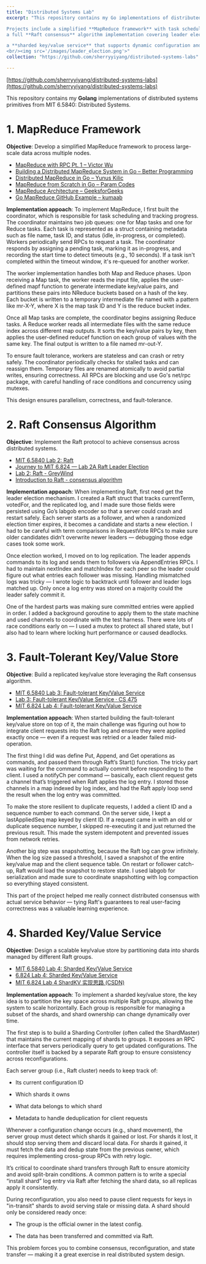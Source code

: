 ```yaml
---
title: "Distributed Systems Lab"
excerpt: "This repository contains my Go implementations of distributed systems primitives from MIT 6.5840: Distributed Systems. 

Projects include a simplified **MapReduce framework** with task scheduling, worker registration, fault tolerance, and coordination between mappers and reducers for parallel data processing; 
a full **Raft consensus** algorithm implementation covering leader election, log replication, term persistence, and crash recovery; a replicated key/value store layered on Raft that guarantees linearizability under failures; 

a **sharded key/value service** that supports dynamic configuration and shard migration between replica groups; and a persistent key/value store with snapshotting and state recovery to handle large logs and node restarts. Each module is built with a focus on fault tolerance, concurrency, and distributed correctness under real-world conditions. [Github repository](https://github.com/sherryyiyang/distributed-systems-labs)
<br/><img src='/images/leader_election.png'>"
collection: "https://github.com/sherryyiyang/distributed-systems-labs"

---
```


[https://github.com/sherryyiyang/distributed-systems-labs](https://github.com/sherryyiyang/distributed-systems-labs)

This repository contains my **Golang** implementations of distributed systems primitives from MIT 6.5840: Distributed Systems. 



# 1. MapReduce Framework
**Objective**: Develop a simplified MapReduce framework to process large-scale data across multiple nodes.

- [MapReduce with RPC Pt. 1 – Victor Wu](https://medium.com/@wu.victor.95/building-mapreduce-with-rpc-pt-1-e596062233fd)  
- [Building a Distributed MapReduce System in Go – Better Programming](https://medium.com/better-programming/building-a-distributed-mapreduce-system-in-go-a22a205f5a0)  
- [Distributed MapReduce in Go – Yunus Kilic](https://yunuskilicdev.medium.com/distributed-mapreduce-algorithm-and-its-go-implementation-12273720ff2f)  
- [MapReduce from Scratch in Go – Param Codes](https://newsletter.param.codes/p/mapreduce-from-scratch-in-go)  
- [MapReduce Architecture – GeeksforGeeks](https://www.geeksforgeeks.org/mapreduce-architecture/)  
- [Go MapReduce GitHub Example – kumaab](https://github.com/kumaab/MapReduce)

**Implementation appoach**:
To implement MapReduce, I first built the coordinator, which is responsible for task scheduling and tracking progress. The coordinator maintains two job queues: one for Map tasks and one for Reduce tasks. Each task is represented as a struct containing metadata such as file name, task ID, and status (idle, in-progress, or completed). Workers periodically send RPCs to request a task. The coordinator responds by assigning a pending task, marking it as in-progress, and recording the start time to detect timeouts (e.g., 10 seconds). If a task isn't completed within the timeout window, it's re-queued for another worker.

The worker implementation handles both Map and Reduce phases. Upon receiving a Map task, the worker reads the input file, applies the user-defined mapf function to generate intermediate key/value pairs, and partitions these pairs into NReduce buckets based on a hash of the key. Each bucket is written to a temporary intermediate file named with a pattern like mr-X-Y, where X is the map task ID and Y is the reduce bucket index.

Once all Map tasks are complete, the coordinator begins assigning Reduce tasks. A Reduce worker reads all intermediate files with the same reduce index across different map outputs. It sorts the key/value pairs by key, then applies the user-defined reducef function on each group of values with the same key. The final output is written to a file named mr-out-Y.

To ensure fault tolerance, workers are stateless and can crash or retry safely. The coordinator periodically checks for stalled tasks and can reassign them. Temporary files are renamed atomically to avoid partial writes, ensuring correctness. All RPCs are blocking and use Go's net/rpc package, with careful handling of race conditions and concurrency using mutexes.

This design ensures parallelism, correctness, and fault-tolerance.

# 2. Raft Consensus Algorithm
**Objective**: Implement the Raft protocol to achieve consensus across distributed systems.

- [MIT 6.5840 Lab 2: Raft](https://nil.csail.mit.edu/6.5840/2023/labs/lab-raft.html)
- [Journey to MIT 6.824 — Lab 2A Raft Leader Election](https://medium.com/codex/journey-to-mit-6-824-lab-2a-raft-leader-election-974087a55740)
- [Lab 2: Raft - GreyWind](https://greywind.hashnode.dev/lab-2-raft)
- [Introduction to Raft - consensus algorithm](https://www.linkedin.com/pulse/introduction-raft-consensus-algorithm-dk-cao-rrwtc)


**Implementation appoach**:
When implementing Raft, first need get the leader election mechanism. I created a Raft struct that tracks currentTerm, votedFor, and the replicated log, and I made sure those fields were persisted using Go’s labgob encoder so that a server could crash and restart safely. Each server starts as a follower, and when a randomized election timer expires, it becomes a candidate and starts a new election. I had to be careful with term comparisons in RequestVote RPCs to make sure older candidates didn’t overwrite newer leaders — debugging those edge cases took some work.

Once election worked, I moved on to log replication. The leader appends commands to its log and sends them to followers via AppendEntries RPCs. I had to maintain nextIndex and matchIndex for each peer so the leader could figure out what entries each follower was missing. Handling mismatched logs was tricky — I wrote logic to backtrack until follower and leader logs matched up. Only once a log entry was stored on a majority could the leader safely commit it.

One of the hardest parts was making sure committed entries were applied in order. I added a background goroutine to apply them to the state machine and used channels to coordinate with the test harness. There were lots of race conditions early on — I used a mutex to protect all shared state, but I also had to learn where locking hurt performance or caused deadlocks.

# 3. Fault-Tolerant Key/Value Store
**Objective**: Build a replicated key/value store leveraging the Raft consensus algorithm.

- [MIT 6.5840 Lab 3: Fault-tolerant Key/Value Service](https://nil.csail.mit.edu/6.5840/2023/labs/lab-kvraft.html)
- [Lab 3: Fault-tolerant Key/Value Service · CS 475](https://tddg.github.io/cs475-fall21/lab3.html)
- [MIT 6.824 Lab 4: Fault-tolerant Key/Value Service](https://pdos.csail.mit.edu/6.824/labs/lab-kvraft1.html)

**Implementation appoach**:
When started building the fault-tolerant key/value store on top of it, the main challenge was figuring out how to integrate client requests into the Raft log and ensure they were applied exactly once — even if a request was retried or a leader failed mid-operation.

The first thing I did was define Put, Append, and Get operations as commands, and passed them through Raft’s Start() function. The tricky part was waiting for the command to actually commit before responding to the client. I used a notifyCh per command — basically, each client request gets a channel that’s triggered when Raft applies the log entry. I stored those channels in a map indexed by log index, and had the Raft apply loop send the result when the log entry was committed.

To make the store resilient to duplicate requests, I added a client ID and a sequence number to each command. On the server side, I kept a lastAppliedSeq map keyed by client ID. If a request came in with an old or duplicate sequence number, I skipped re-executing it and just returned the previous result. This made the system idempotent and prevented issues from network retries.

Another big step was snapshotting, because the Raft log can grow infinitely. When the log size passed a threshold, I saved a snapshot of the entire key/value map and the client sequence table. On restart or follower catch-up, Raft would load the snapshot to restore state. I used labgob for serialization and made sure to coordinate snapshotting with log compaction so everything stayed consistent.

This part of the project helped me really connect distributed consensus with actual service behavior — tying Raft's guarantees to real user-facing correctness was a valuable learning experience.

#  4. Sharded Key/Value Service
**Objective**: Design a scalable key/value store by partitioning data into shards managed by different Raft groups.

- [MIT 6.5840 Lab 4: Sharded Key/Value Service](https://nil.csail.mit.edu/6.5840/2023/labs/lab-shard.html)
- [6.824 Lab 4: Sharded Key/Value Service](https://pdos.csail.mit.edu/archive/6.824-2013/labs/lab-4.html)
- [MIT 6.824 Lab 4 ShardKV 实现思路 (CSDN)](https://blog.csdn.net/qq_43460956/article/details/134885751)

**Implementation appoach**:
To implement a sharded key/value store, the key idea is to partition the key space across multiple Raft groups, allowing the system to scale horizontally. Each group is responsible for managing a subset of the shards, and shard ownership can change dynamically over time.

The first step is to build a Sharding Controller (often called the ShardMaster) that maintains the current mapping of shards to groups. It exposes an RPC interface that servers periodically query to get updated configurations. The controller itself is backed by a separate Raft group to ensure consistency across reconfigurations.

Each server group (i.e., Raft cluster) needs to keep track of:

* Its current configuration ID

* Which shards it owns

* What data belongs to which shard

* Metadata to handle deduplication for client requests

Whenever a configuration change occurs (e.g., shard movement), the server group must detect which shards it gained or lost. For shards it lost, it should stop serving them and discard local data. For shards it gained, it must fetch the data and dedup state from the previous owner, which requires implementing cross-group RPCs with retry logic.

It’s critical to coordinate shard transfers through Raft to ensure atomicity and avoid split-brain conditions. A common pattern is to write a special “install shard” log entry via Raft after fetching the shard data, so all replicas apply it consistently.

During reconfiguration, you also need to pause client requests for keys in "in-transit" shards to avoid serving stale or missing data. A shard should only be considered ready once:

* The group is the official owner in the latest config.

* The data has been transferred and committed via Raft.

This problem forces you to combine consensus, reconfiguration, and state transfer — making it a great exercise in real distributed system design.
